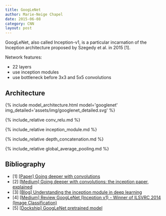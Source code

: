```yaml
---
title: GoogLeNet
author: Marie-Neige Chapel
date: 2015-06-08
category: CNN
layout: post
---
```


GoogLeNet, also called Inception-v1, is a particular incarnation of the Inception architecture proposed by Szegedy et al. in 2015 [1].

Network features:

- 22 layers
- use inception modules
- use bottleneck before 3x3 and 5x5 convolutions

## Architecture

{% include model_architecture.html model='googlenet' img_detailed='assets/img/googlenet_detailed.svg' %}

{% include_relative conv_relu.md %}

{% include_relative inception_module.md %}

{% include_relative depth_concatenation.md %}

{% include_relative global_average_pooling.md %}

## Bibliography

- [1] [[Paper] Going deeper with convolutions](https://www.cv-foundation.org/openaccess/content_cvpr_2015/papers/Szegedy_Going_Deeper_With_2015_CVPR_paper.pdf)
- [2] [[Medium] Going deeper with convolutions: the inception paper, explained](https://medium.com/aiguys/going-deeper-with-convolutions-the-inception-paper-explained-841a0c661fd3)
- [3] [[Blog] Understanding the inception module in deep learning](https://deepai.org/machine-learning-glossary-and-terms/inception-module)
- [4] [[Medium] Review GoogLeNet (Inception v1) - Winner of ILSVRC 2014 (Image Classification)](https://medium.com/coinmonks/paper-review-of-googlenet-inception-v1-winner-of-ilsvlc-2014-image-classification-c2b3565a64e7)
- [5] [[Dockship] GoogLeNet pretrained model](https://dockship.io/articles/606726b2c4b39328660fcd9e/googlenet:-cnn-architecture)
